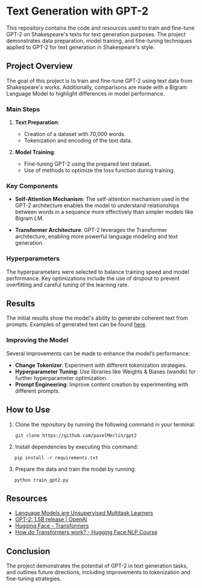 # Text Generation with GPT-2

This repository contains the code and resources used to train and fine-tune GPT-2 on Shakespeare's texts for text generation purposes. The project demonstrates data preparation, model training, and fine-tuning techniques applied to GPT-2 for text generation in Shakespeare's style.

## Project Overview

The goal of this project is to train and fine-tune GPT-2 using text data from Shakespeare's works. Additionally, comparisons are made with a Bigram Language Model to highlight differences in model performance.

### Main Steps
1. **Text Preparation**:
   - Creation of a dataset with 70,000 words.
   - Tokenization and encoding of the text data.
   
2. **Model Training**:
   - Fine-tuning GPT-2 using the prepared text dataset.
   - Use of methods to optimize the loss function during training.
   
### Key Components

- **Self-Attention Mechanism**: The self-attention mechanism used in the GPT-2 architecture enables the model to understand relationships between words in a sequence more effectively than simpler models like Bigram LM.
  
- **Transformer Architecture**: GPT-2 leverages the Transformer architecture, enabling more powerful language modeling and text generation.

### Hyperparameters

The hyperparameters were selected to balance training speed and model performance. Key optimizations include the use of dropout to prevent overfitting and careful tuning of the learning rate.

## Results

The initial results show the model's ability to generate coherent text from prompts. Examples of generated text can be found [here](more.txt).

### Improving the Model

Several improvements can be made to enhance the model’s performance:
- **Change Tokenizer**: Experiment with different tokenization strategies.
- **Hyperparameter Tuning**: Use libraries like Weights & Biases (wandb) for further hyperparameter optimization.
- **Prompt Engineering**: Improve content creation by experimenting with different prompts.

## How to Use

1. Clone the repository by running the following command in your terminal:
   ```
   git clone https://github.com/pavelMerlin/gpt2
   ```
2. Install dependencies by executing this command:
```
   pip install -r requirements.txt
```
3. Prepare the data and train the model by running:
```
   python train_gpt2.py
```
## Resources

- [Language Models are Unsupervised Multitask Learners](https://github.com/openai/gpt-2)
- [GPT-2: 1.5B release | OpenAI](https://openai.com/research/gpt-2-1-5b-release)
- [Hugging Face - Transformers](https://github.com/huggingface/transformers)
- [How do Transformers work? - Hugging Face NLP Course](https://huggingface.co/course/chapter1/1)

## Conclusion

The project demonstrates the potential of GPT-2 in text generation tasks, and outlines future directions, including improvements to tokenization and fine-tuning strategies.
